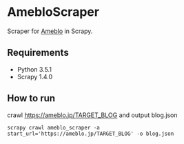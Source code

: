 # AmebloScraper

Scraper for [Ameblo](https://ameblo.jp/) in Scrapy.

## Requirements

* Python 3.5.1
* Scrapy 1.4.0

## How to run

crawl https://ameblo.jp/TARGET_BLOG and output blog.json

``` shell
scrapy crawl ameblo_scraper -a start_url='https://ameblo.jp/TARGET_BLOG' -o blog.json
```
